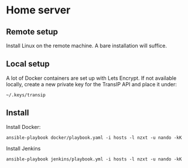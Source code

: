 # Home server
## Remote setup
Install Linux on the remote machine. A bare installation will suffice.

## Local setup

A lot of Docker containers are set up with Lets Encrypt. If not available locally, create a new private key for the TransIP API and place it under:
```
~/.keys/transip
```

## Install 
Install Docker:
```
ansible-playbook docker/playbook.yaml -i hosts -l nzxt -u nando -kK
```

Install Jenkins
```
ansible-playbook jenkins/playbook.yml -i hosts -l nzxt -u nando -kK
```
